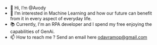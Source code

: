 - 👋 Hi, I’m @Avody
- 👀 I’m interested in Machine Learning and how our future can benefit from it in every aspect of everyday life.
- 📚 Currently, I'm an RPA developer and I spend my free enjoying the capabilities of GenAi.
- 📫 How to reach me ? Send an email here odavramop@gmail.com

<!---
Avody/Avody is a ✨ special ✨ repository because its `README.md` (this file) appears on your GitHub profile.
You can click the Preview link to take a look at your changes.
--->
